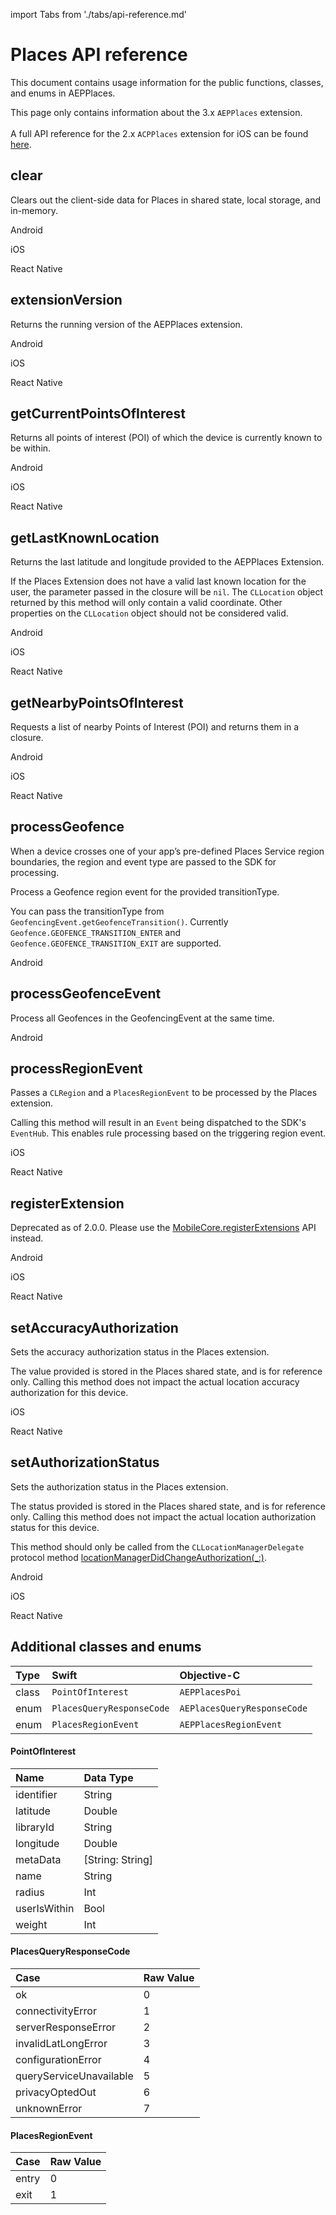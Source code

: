 import Tabs from './tabs/api-reference.md'

# Places API reference

This document contains usage information for the public functions, classes, and enums in AEPPlaces.

<InlineAlert variant="info" slots="text"/>

This page only contains information about the 3.x `AEPPlaces` extension.<br/><br/>A full API reference for the 2.x `ACPPlaces` extension for iOS can be found [here](https://experienceleague.adobe.com/docs/places/using/places-ext-aep-sdks/places-extension/places-api-reference.html?lang=en).

## clear

Clears out the client-side data for Places in shared state, local storage, and in-memory.

<TabsBlock orientation="horizontal" slots="heading, content" repeat="3"/>

Android

<Tabs query="platform=android&api=clear"/>

iOS

<Tabs query="platform=ios&api=clear"/>

React Native

<Tabs query="platform=react-native&api=clear"/>

## extensionVersion

Returns the running version of the AEPPlaces extension.

<TabsBlock orientation="horizontal" slots="heading, content" repeat="3"/>

Android

<Tabs query="platform=android&api=extension-version"/>

iOS

<Tabs query="platform=ios&api=extension-version"/>

React Native

<Tabs query="platform=react-native&api=extension-version"/>

## getCurrentPointsOfInterest

Returns all points of interest (POI) of which the device is currently known to be within.

<TabsBlock orientation="horizontal" slots="heading, content" repeat="3"/>

Android

<Tabs query="platform=android&api=get-current-points-of-interest"/>

iOS

<Tabs query="platform=ios&api=get-current-points-of-interest"/>

React Native

<Tabs query="platform=react-native&api=get-current-points-of-interest"/>

## getLastKnownLocation

Returns the last latitude and longitude provided to the AEPPlaces Extension.

If the Places Extension does not have a valid last known location for the user, the parameter passed in the closure will be `nil`. The `CLLocation` object returned by this method will only contain a valid coordinate. Other properties on the `CLLocation` object should not be considered valid.

<TabsBlock orientation="horizontal" slots="heading, content" repeat="3"/>

Android

<Tabs query="platform=android&api=get-last-known-location"/>

iOS

<Tabs query="platform=ios&api=get-last-known-location"/>

React Native

<Tabs query="platform=react-native&api=get-last-known-location"/>

## getNearbyPointsOfInterest

Requests a list of nearby Points of Interest (POI) and returns them in a closure.

<TabsBlock orientation="horizontal" slots="heading, content" repeat="3"/>

Android

<Tabs query="platform=android&api=get-nearby-points-of-interest"/>

iOS

<Tabs query="platform=ios&api=get-nearby-points-of-interest"/>

React Native

<Tabs query="platform=react-native&api=get-nearby-points-of-interest"/>

## processGeofence 

When a device crosses one of your app’s pre-defined Places Service region boundaries, the region and event type are passed to the SDK for processing.

Process a Geofence region event for the provided transitionType.

You can pass the transitionType from `GeofencingEvent.getGeofenceTransition()`. Currently `Geofence.GEOFENCE_TRANSITION_ENTER` and `Geofence.GEOFENCE_TRANSITION_EXIT` are supported.

<TabsBlock orientation="horizontal" slots="heading, content" repeat="1"/>

Android

<Tabs query="platform=android&api=process-geofence"/>

## processGeofenceEvent

Process all Geofences in the GeofencingEvent at the same time.

<TabsBlock orientation="horizontal" slots="heading, content" repeat="1"/>

Android

<Tabs query="platform=android&api=process-geofence-event"/>

## processRegionEvent

Passes a `CLRegion` and a `PlacesRegionEvent` to be processed by the Places extension.

Calling this method will result in an `Event` being dispatched to the SDK's `EventHub`. This enables rule processing based on the triggering region event.

<TabsBlock orientation="horizontal" slots="heading, content" repeat="2"/>

iOS

<Tabs query="platform=ios&api=process-region-event"/>

React Native

<Tabs query="platform=react-native&api=process-region-event"/>

## registerExtension

<InlineAlert variant="warning" slots="text"/>

Deprecated as of 2.0.0. Please use the [MobileCore.registerExtensions](../mobile-core/api-reference.md#registerextensions) API instead.

<TabsBlock orientation="horizontal" slots="heading, content" repeat="3"/>

Android

<Tabs query="platform=android&api=register-extension"/>

iOS

<Tabs query="platform=ios&api=register-extension"/>

React Native

<Tabs query="platform=react-native&api=register-extension"/>

## setAccuracyAuthorization

Sets the accuracy authorization status in the Places extension.

The value provided is stored in the Places shared state, and is for reference only. Calling this method does not impact the actual location accuracy authorization for this device.

<TabsBlock orientation="horizontal" slots="heading, content" repeat="2"/>

iOS

<Tabs query="platform=ios&api=set-accuracy-authorization"/>

React Native

<Tabs query="platform=react-native&api=set-accuracy-authorization"/>

## setAuthorizationStatus

Sets the authorization status in the Places extension.

The status provided is stored in the Places shared state, and is for reference only. Calling this method does not impact the actual location authorization status for this device.

<InlineAlert variant="info" slots="text"/>

This method should only be called from the `CLLocationManagerDelegate` protocol method [locationManagerDidChangeAuthorization(\_:)](https://developer.apple.com/documentation/corelocation/cllocationmanagerdelegate/3563956-locationmanagerdidchangeauthoriz).

<TabsBlock orientation="horizontal" slots="heading, content" repeat="3"/>

Android

<Tabs query="platform=android&api=set-authorization-status"/>

iOS

<Tabs query="platform=ios&api=set-authorization-status"/>

React Native

<Tabs query="platform=react-native&api=set-authorization-status"/>

## Additional classes and enums

| Type | Swift | Objective-C |
| :--- | :--- | :--- |
| class | `PointOfInterest` | `AEPPlacesPoi` |
| enum | `PlacesQueryResponseCode` | `AEPlacesQueryResponseCode` |
| enum | `PlacesRegionEvent` | `AEPPlacesRegionEvent` |

#### PointOfInterest

| Name | Data Type |
| :--- | :--- |
| identifier | String |
| latitude | Double |
| libraryId | String |
| longitude | Double |
| metaData | \[String: String\] |
| name | String |
| radius | Int |
| userIsWithin | Bool |
| weight | Int |

#### PlacesQueryResponseCode

| Case | Raw Value |
| :--- | :--- |
| ok | 0 |
| connectivityError | 1 |
| serverResponseError | 2 |
| invalidLatLongError | 3 |
| configurationError | 4 |
| queryServiceUnavailable | 5 |
| privacyOptedOut | 6 |
| unknownError | 7 |

#### PlacesRegionEvent

| Case | Raw Value |
| :--- | :--- |
| entry | 0 |
| exit | 1 |
